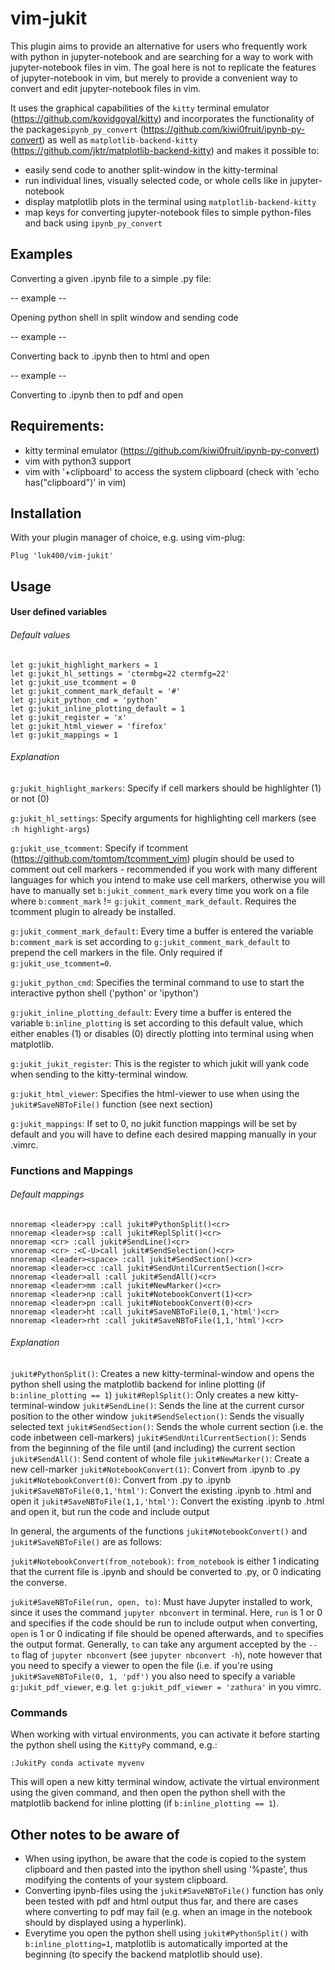 # vim-jukit

This plugin aims to provide an alternative for users who frequently work with python in jupyter-notebook and are searching for a way to work with jupyter-notebook files in vim. The goal here is not to replicate the features of jupyter-notebook in vim, but merely to provide a convenient way to convert and edit jupyter-notebook files in vim. 

It uses the graphical capabilities of the `kitty` terminal emulator (https://github.com/kovidgoyal/kitty) and incorporates the functionality of the packages`ipynb_py_convert` (https://github.com/kiwi0fruit/ipynb-py-convert) as well as `matplotlib-backend-kitty` (https://github.com/jktr/matplotlib-backend-kitty) and makes it possible to:
* easily send code to another split-window in the kitty-terminal 
* run individual lines, visually selected code, or whole cells like in jupyter-notebook
* display matplotlib plots in the terminal using `matplotlib-backend-kitty` 
* map keys for converting jupyter-notebook files to simple python-files and back using `ipynb_py_convert`

## Examples

Converting a given .ipynb file to a simple .py file:

-- example --

Opening python shell in split window and sending code

-- example --

Converting back to .ipynb then to html and open

-- example --

Converting to .ipynb then to pdf and open

## Requirements:

* kitty terminal emulator (https://github.com/kiwi0fruit/ipynb-py-convert)
* vim with python3 support
* vim with '+clipboard' to access the system clipboard (check with 'echo has("clipboard")' in vim)

## Installation

With your plugin manager of choice, e.g. using vim-plug:

```
Plug 'luk400/vim-jukit' 
```

## Usage

#### User defined variables

###### Default values
```
let g:jukit_highlight_markers = 1
let g:jukit_hl_settings = 'ctermbg=22 ctermfg=22'
let g:jukit_use_tcomment = 0
let g:jukit_comment_mark_default = '#'
let g:jukit_python_cmd = 'python'
let g:jukit_inline_plotting_default = 1
let g:jukit_register = 'x'
let g:jukit_html_viewer = 'firefox'
let g:jukit_mappings = 1
```

###### Explanation
`g:jukit_highlight_markers`: Specify if cell markers should be highlighter (1) or not (0)

`g:jukit_hl_settings`: Specify arguments for highlighting cell markers (see `:h highlight-args`)

`g:jukit_use_tcomment`: Specify if tcomment (https://github.com/tomtom/tcomment_vim) plugin should be used to comment out cell markers - recommended if you work with many different languages for which you intend to make use cell markers, otherwise you will have to manually set `b:jukit_comment_mark` every time you work on a file where `b:comment_mark` != `g:jukit_comment_mark_default`. Requires the tcomment plugin to already be installed.

`g:jukit_comment_mark_default`: Every time a buffer is entered the variable `b:comment_mark` is set according to `g:jukit_comment_mark_default` to prepend the cell markers in the file. Only required if `g:jukit_use_tcomment=0`.

`g:jukit_python_cmd`: Specifies the terminal command to use to start the interactive python shell ('python' or 'ipython')

`g:jukit_inline_plotting_default`: Every time a buffer is entered the variable `b:inline_plotting` is set according to this default value, which either enables (1) or disables (0) directly plotting into terminal using when matplotlib.

`g:jukit_jukit_register`: This is the register to which jukit will yank code when sending to the kitty-terminal window.

`g:jukit_html_viewer`: Specifies the html-viewer to use when using the `jukit#SaveNBToFile()` function (see next section)

`g:jukit_mappings`: If set to 0, no jukit function mappings will be set by default and you will have to define each desired mapping manually in your .vimrc.

### Functions and Mappings

###### Default mappings
```
nnoremap <leader>py :call jukit#PythonSplit()<cr>
nnoremap <leader>sp :call jukit#ReplSplit()<cr>
nnoremap <cr> :call jukit#SendLine()<cr>
vnoremap <cr> :<C-U>call jukit#SendSelection()<cr>
nnoremap <leader><space> :call jukit#SendSection()<cr>
nnoremap <leader>cc :call jukit#SendUntilCurrentSection()<cr>
nnoremap <leader>all :call jukit#SendAll()<cr>
nnoremap <leader>mm :call jukit#NewMarker()<cr>
nnoremap <leader>np :call jukit#NotebookConvert(1)<cr>
nnoremap <leader>pn :call jukit#NotebookConvert(0)<cr>
nnoremap <leader>ht :call jukit#SaveNBToFile(0,1,'html')<cr>
nnoremap <leader>rht :call jukit#SaveNBToFile(1,1,'html')<cr>
```

###### Explanation
`jukit#PythonSplit()`: Creates a new kitty-terminal-window and opens the python shell using the matplotlib backend for inline plotting (if `b:inline_plotting == 1`)
`jukit#ReplSplit()`: Only creates a new kitty-terminal-window
`jukit#SendLine()`: Sends the line at the current cursor position to the other window
`jukit#SendSelection()`: Sends the visually selected text
`jukit#SendSection()`: Sends the whole current section (i.e. the code inbetween cell-markers)
`jukit#SendUntilCurrentSection()`: Sends from the beginning of the file until (and including) the current section
`jukit#SendAll()`: Send content of whole file
`jukit#NewMarker()`: Create a new cell-marker
`jukit#NotebookConvert(1)`: Convert from .ipynb to .py
`jukit#NotebookConvert(0)`: Convert from .py to .ipynb
`jukit#SaveNBToFile(0,1,'html')`: Convert the existing .ipynb to .html and open it
`jukit#SaveNBToFile(1,1,'html')`: Convert the existing .ipynb to .html and open it, but run the code and include output

In general, the arguments of the functions `jukit#NotebookConvert()` and `jukit#SaveNBToFile()` are as follows:

`jukit#NotebookConvert(from_notebook)`: `from_notebook` is either 1 indicating that the current file is .ipynb and should be converted to .py, or 0 indicating the converse.

`jukit#SaveNBToFile(run, open, to)`: Must have Jupyter installed to work, since it uses the command `jupyter nbconvert` in terminal. Here, `run` is 1 or 0 and specifies if the code should be run to include output when converting, `open` is 1 or 0 indicating if file should be opened afterwards, and `to` specifies the output format. Generally, `to` can take any argument accepted by the `--to` flag of `jupyter nbconvert` (see `jupyter nbconvert -h`), note however that you need to specify a viewer to open the file (i.e. if you're using `jukit#SaveNBToFile(0, 1, 'pdf')` you also need to specify a variable `g:jukit_pdf_viewer`, e.g. `let g:jukit_pdf_viewer = 'zathura'` in you vimrc.


### Commands

When working with virtual environments, you can activate it before starting the python shell using the `KittyPy` command, e.g.:


```
:JukitPy conda activate myvenv
```

This will open a new kitty terminal window, activate the virtual environment using the given command, and then open the python shell with the matplotlib backend for inline plotting (if `b:inline_plotting == 1`).

## Other notes to be aware of

* When using ipython, be aware that the code is copied to the system clipboard and then pasted into the ipython shell using '%paste', thus modifying the contents of your system clipboard. 
* Converting ipynb-files using the `jukit#SaveNBToFile()` function has only been tested with pdf and html output thus far, and there are cases where converting to pdf may fail (e.g. when an image in the notebook should by displayed using a hyperlink).
* Everytime you open the python shell using `jukit#PythonSplit()` with `b:inline_plotting=1`, matplotlib is automatically imported at the beginning (to specify the backend matplotlib should use).

